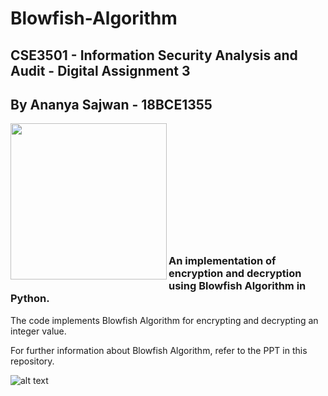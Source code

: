 # Blowfish-Algorithm

## CSE3501 - Information Security Analysis and Audit - Digital Assignment 3

## By Ananya Sajwan - 18BCE1355

<a href="url"><img src="https://cdn.pixabay.com/photo/2016/03/31/17/58/computer-1294045__340.png" align="left" height="250" width="250" ></a><br />
<br /><br /><br /><br /><br /><br /><br /><br /><br />
<br />

### An implementation of encryption and decryption using Blowfish Algorithm in Python.

The code implements Blowfish Algorithm for encrypting and decrypting an integer value. 

For further information about Blowfish Algorithm, refer to the PPT in this repository.

![alt text](https://ds055uzetaobb.cloudfront.net/brioche/uploads/YGMYM0gd0r-processencrypt1-new-pageresized.png?width=1200)

